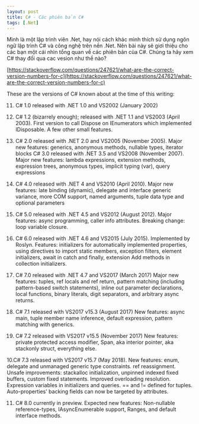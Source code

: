 ```yaml
---
layout: post
title: C# - Các phiên bản C#
tags: [.Net]
---
```


Mình là một lập trình viên .Net, hay nói cách khác mình thích sử dụng ngôn ngữ lập trình C# và công nghệ trên nền .Net. Nên bài này sẽ giơi thiệu cho các bạn một cái nhìn tổng quan về các phiên bản của C#. Chúng ta hãy xem C# thay đổi qua cac vesion như thề nào?

[https://stackoverflow.com/questions/247621/what-are-the-correct-version-numbers-for-c](https://stackoverflow.com/questions/247621/what-are-the-correct-version-numbers-for-c)

These are the versions of C# known about at the time of this writing:

11. C# 1.0 released with .NET 1.0 and VS2002 (January 2002)

2. C# 1.2 (bizarrely enough); released with .NET 1.1 and VS2003 (April 2003). First version to call Dispose on IEnumerators which implemented IDisposable. A few other small features.

3. C# 2.0 released with .NET 2.0 and VS2005 (November 2005). Major new features: generics, anonymous methods, nullable types, iterator blocks
C# 3.0 released with .NET 3.5 and VS2008 (November 2007). Major new features: lambda expressions, extension methods, expression trees, anonymous types, implicit typing (var), query expressions

4. C# 4.0 released with .NET 4 and VS2010 (April 2010). Major new features: late binding (dynamic), delegate and interface generic variance, more COM support, named arguments, tuple data type and optional parameters

5. C# 5.0 released with .NET 4.5 and VS2012 (August 2012). Major features: async programming, caller info attributes. Breaking change: loop variable closure.

6. C# 6.0 released with .NET 4.6 and VS2015 (July 2015). Implemented by Roslyn. Features: initializers for automatically implemented properties, using directives to import static members, exception filters, element initializers, await in catch and finally, extension Add methods in collection initializers.

7. C# 7.0 released with .NET 4.7 and VS2017 (March 2017) Major new features: tuples, ref locals and ref return, pattern matching (including pattern-based switch statements), inline out parameter declarations, local functions, binary literals, digit separators, and arbitrary async returns.

8. C# 7.1 released with VS2017 v15.3 (August 2017) New features: async main, tuple member name inference, default expression, pattern matching with generics.

9. C# 7.2 released with VS2017 v15.5 (November 2017) New features: private protected access modifier, Span<T>, aka interior pointer, aka stackonly struct, everything else.
  
10.C# 7.3 released with VS2017 v15.7 (May 2018). New features: enum, delegate and unmanaged generic type constraints. ref reassignment. Unsafe improvements: stackalloc initialization, unpinned indexed fixed buffers, custom fixed statements. Improved overloading resolution. Expression variables in initializers and queries. == and != defined for tuples. Auto-properties' backing fields can now be targeted by attributes.

11. C# 8.0 currently in preview. Expected new features: Non-nullable reference-types, IAsyncEnumerable<T> support, Ranges, and default interface methods.
